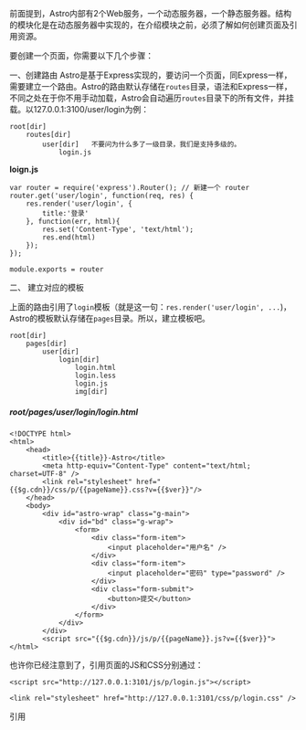 前面提到，Astro内部有2个Web服务，一个动态服务器，一个静态服务器。结构的模块化是在动态服务器中实现的，在介绍模块之前，必须了解如何创建页面及引用资源。

要创建一个页面，你需要以下几个步骤：

一、创建路由
Astro是基于Express实现的，要访问一个页面，同Express一样，需要建立一个路由。Astro的路由默认存储在`routes`目录，语法和Express一样，不同之处在于你不用手动加载，Astro会自动遍历`routes`目录下的所有文件，并挂载。以127.0.0.1:3100/user/login为例：

    root[dir]
        routes[dir]
            user[dir]   不要问为什么多了一级目录，我们是支持多级的。
                login.js

**loign.js**
    
    var router = require('express').Router(); // 新建一个 router
    router.get('user/login', function(req, res) {
        res.render('user/login', {
            title:'登录'
        }, function(err, html){
            res.set('Content-Type', 'text/html');
            res.end(html)
        });
    });
    
    module.exports = router


二、 建立对应的模板

上面的路由引用了`login`模板（就是这一句：`res.render('user/login', ...`)，Astro的模板默认存储在`pages`目录。所以，建立模板吧。

    root[dir]
        pages[dir]
            user[dir]
                login[dir]
                    login.html
                    login.less
                    login.js
                    img[dir] 
    
##### root/pages/user/login/login.html
    
    <!DOCTYPE html>
    <html>
        <head>
            <title>{{title}}-Astro</title>
            <meta http-equiv="Content-Type" content="text/html; charset=UTF-8" />
            <link rel="stylesheet" href="{{$g.cdn}}/css/p/{{pageName}}.css?v={{$ver}}"/>
        </head>
        <body>
            <div id="astro-wrap" class="g-main">
                <div id="bd" class="g-wrap">
                    <form>
                        <div class="form-item">
                            <input placeholder="用户名" />
                        </div>
                        <div class="form-item">
                            <input placeholder="密码" type="password" />
                        </div>
                        <div class="form-submit">
                            <button>提交</button>
                        </div>
                    </form>
                </div>
            </div>
            <script src="{{$g.cdn}}/js/p/{{pageName}}.js?v={{$ver}}">
    </html>


也许你已经注意到了，引用页面的JS和CSS分别通过：

    <script src="http://127.0.0.1:3101/js/p/login.js"></script>
    
    <link rel="stylesheet" href="http://127.0.0.1:3101/css/p/login.css" />
引用

